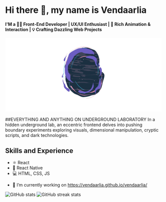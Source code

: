 # Hi there 👋, my name is Vendaarlia
#### I'M a 👨‍💻 Front-End Developer | UX/UI Enthusiast | 💫 Rich Animation & Interaction   | 💡 Crafting Dazzling Web Projects
![I'M a 👨‍💻 Front-End Developer | UX/UI Enthusiast | 💫 Rich Animation & Interaction   | 💡 Crafting Dazzling Web Projects](https://github.com/Vendaarlia/vendaarlia/blob/main/img/portal%20anim.gif)

##EVERYTHING AND ANYTHING ON UNDERGROUND LABORATORY
In a hidden underground lab, an eccentric frontend delves into pushing boundary experiments exploring visuals, dimensional manipulation, cryptic scripts, and dark technologies.

## Skills and Experience
* ⚛ React
* 📱 React Native
* 💻 HTML, CSS, JS

- 🔭 I’m currently working on https://vendaarlia.github.io/vendaarlia/ 

![GitHub stats](https://github-readme-stats.vercel.app/api?username=vendaarlia&show_icons=true) ![GitHub streak stats](https://streak-stats.demolab.com/?user=vendaarlia)  

